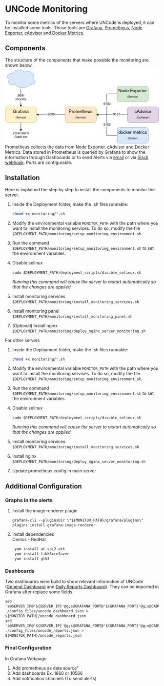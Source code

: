 # UNCode Monitoring

To monitor some metrics of the servers where UNCode is deployed, it can be installed some tools. Those tools are [Grafana](https://grafana.com/), [Prometheus](https://prometheus.io/), [Node Exporter](https://github.com/prometheus/node_exporter), [cAdvisor](https://github.com/google/cadvisor) and [Docker Metrics](https://docs.docker.com/config/daemon/prometheus/).
## Components
The structure of the components that make possible the monitoring are shown below.  
![Monitor Structure](assets/components.png)  
Prometheus collects the data from Node Exporter, cAdvisor and Docker Metrics. Data stored in Prometheus is queried by Grafana to show the information through Dashboards or to send Alerts via [email](https://grafana.com/docs/grafana/latest/alerting/notifications/#email) or via [Slack webhook](https://grafana.com/docs/grafana/latest/alerting/notifications/#slack).
Ports are configurable. 

## Installation 
Here is explained the step by step to install the components to monitor the server. 

1. Inside the Deployment folder, make the .sh files runnable:

   ```bash
   chmod +x monitoring/*.sh
   ```

2. Modify the environmental variable `MONITOR_PATH` with the path where you want to install the monitoring services. To do so, modify the file `$DEPLOYMENT_PATH/monitoring/setup_monitoring_environment.sh`.

3. Run the command `$DEPLOYMENT_PATH/monitoring/setup_monitoring_environment.sh` to set the environment variables.

4. Disable selinux

   `sudo $DEPLOYMENT_PATH/deployment_scripts/disable_selinux.sh`

   *Running this command will cause the server to restart automatically so that the changes are applied*

5. Install monitoring services `$DEPLOYMENT_PATH/monitoring/install_monitoring_services.sh`
6. Install monitoring panel `$DEPLOYMENT_PATH/monitoring/install_monitoring_panel.sh`
7. (Optional) Install nginx `$DEPLOYMENT_PATH/monitoring/deploy_nginx_server_monitoring.sh`

For other servers

1. Inside the Deployment folder, make the .sh files runnable:

   ```bash
   chmod +x monitoring/*.sh
   ```

2. Modify the environmental variable `MONITOR_PATH` with the path where you want to install the monitoring services. To do so, modify the file `$DEPLOYMENT_PATH/monitoring/setup_monitoring_environment.sh`.

3. Run the command `$DEPLOYMENT_PATH/monitoring/setup_monitoring_environment.sh` to set the environment variables.

4. Disable selinux

   `sudo $DEPLOYMENT_PATH/deployment_scripts/disable_selinux.sh`

   *Running this command will cause the server to restart automatically so that the changes are applied*

5. Install monitoring services `$DEPLOYMENT_PATH/monitoring/install_monitoring_services.sh`
6. Install nginx `$DEPLOYMENT_PATH/monitoring/deploy_nginx_server_monitoring.sh`
7. Update prometheus config in main server

## Additional Configuration
### Graphs in the alerts
1. Install the image renderer plugin
    ```
    grafana-cli --pluginsDir \"${MONITOR_PATH}/grafana/plugins\" plugins install grafana-image-renderer
    ```
2. Install dependencies  
   Centos - RedHat
   ```
    yum install at-spi2-atk
    yum install libXScrnSaver
    yum install gtk3
   ```

### Dashboards
Two dashboards were build to show relevant information of UNCode ([General Dashboard](assets/monitoring/uncode_dashboard.json) and [Daily Reports Dashboard](assets/monitoring/uncode_reports.json)). They can be imported in Grafana after replace some fields. 
```
sed 's@SERVER_IP@'${SERVER_IP}'@g;s@GRAFANA_PORT@'${GRAFANA_PORT}'@g;s@CADVISOR_PORT@'${CADVISOR_PORT}'@g;s@DMETRICS_PORT@'${DMETRICS_PORT}'@g' ./config_files/uncode_dashboard.json > ${MONITOR_PATH}/uncode_dashboard.json
sed 's@SERVER_IP@'${SERVER_IP}'@g;s@GRAFANA_PORT@'${GRAFANA_PORT}'@g;s@CADVISOR_PORT@'${CADVISOR_PORT}'@g;s@DMETRICS_PORT@'${DMETRICS_PORT}'@g' ./config_files/uncode_reports.json > ${MONITOR_PATH}/uncode_reports.json
```
### Final Configuration
In Grafana Webpage
1. Add prometheus as data source"
2. Add dashboards Ex. 1860 or 10566
3. Add notification channels (To send alerts)
